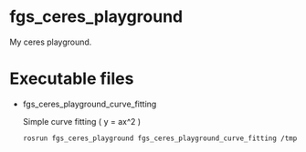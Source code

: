 # fgs_ceres_playground

My ceres playground.

# Executable files

- fgs_ceres_playground_curve_fitting

    Simple curve fitting ( y = ax^2 )

    ```bash
    rosrun fgs_ceres_playground fgs_ceres_playground_curve_fitting /tmp/data_2d.yaml
    ```
